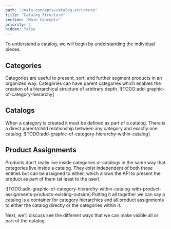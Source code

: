 ```yaml
---
path: "/main-concepts/catalog-structure"
title: "Catalog Structure"
section: "Main Concepts"
priority: 2
hidden: false
---
```


To understand a catalog, we will begin by understanding the individual pieces.

## Categories

Categories are useful to present, sort, and further segment products in an organized way. Categories can have parent categories which enables the creation of a hierarchical structure of arbitrary depth.
![TODO:add-graphic-of-category-hierarchy]

## Catalogs

When a category is created it must be defined as part of a catalog. There is a direct parent/child relationship between any category and exactly one catalog.
![TODO:add-graphic-of-category-hierarchy-within-catalog]

## Product Assignments

Products don't really live inside categories or catalogs in the same way that categories live inside a catalog. They exist independent of both those entities but can be assigned to either, which allows the API to present the product as part of them (at least to the user).

![TODO:add-graphic-of-category-hierarchy-within-catalog-with-product-assignments-products-existing-outside]
Putting it all together we can say a catalog is a container for category hierarchies and all product assignments to either the catalog directly or the categories within it. 

Next, we'll discuss see the different ways that we can make visible all or part of the catalog.
